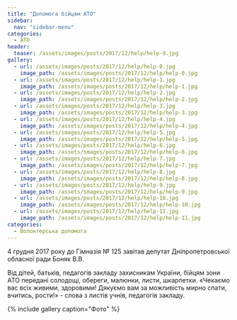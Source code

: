 ```yaml
---
title: "Допомога бійцям АТО"
sidebar:
  nav: "sidebar-menu"
categories:
  - ATO
header:
  teaser: /assets/images/posts/2017/12/help/help-9.jpg
gallery:
  - url: /assets/images/posts/2017/12/help/help-0.jpg
    image_path: /assets/images/posts/2017/12/help/help-0.jpg
  - url: /assets/images/posts/2017/12/help/help-1.jpg
    image_path: /assets/images/posts/2017/12/help/help-1.jpg
  - url: /assets/images/posts/2017/12/help/help-2.jpg
    image_path: /assets/images/posts/2017/12/help/help-2.jpg
  - url: /assets/images/posts/2017/12/help/help-3.jpg
    image_path: /assets/images/posts/2017/12/help/help-3.jpg
  - url: /assets/images/posts/2017/12/help/help-4.jpg
    image_path: /assets/images/posts/2017/12/help/help-4.jpg
  - url: /assets/images/posts/2017/12/help/help-5.jpg
    image_path: /assets/images/posts/2017/12/help/help-5.jpg
  - url: /assets/images/posts/2017/12/help/help-6.jpg
    image_path: /assets/images/posts/2017/12/help/help-6.jpg
  - url: /assets/images/posts/2017/12/help/help-7.jpg
    image_path: /assets/images/posts/2017/12/help/help-7.jpg
  - url: /assets/images/posts/2017/12/help/help-8.jpg
    image_path: /assets/images/posts/2017/12/help/help-8.jpg
  - url: /assets/images/posts/2017/12/help/help-9.jpg
    image_path: /assets/images/posts/2017/12/help/help-9.jpg
  - url: /assets/images/posts/2017/12/help/help-10.jpg
    image_path: /assets/images/posts/2017/12/help/help-10.jpg
  - url: /assets/images/posts/2017/12/help/help-11.jpg
    image_path: /assets/images/posts/2017/12/help/help-11.jpg
categories:
  - Волонтерська допомога
---
```


4 грудня 2017 року до Гімназія № 125 завітав депутат Дніпропетровської обласної ради Боняк В.В.

Від дітей, батьків, педагогів закладу захисникам України, бійцям зони АТО передані солодощі, обереги, малюнки, листи, шкарпетки. «Чекаємо вас всіх живими, здоровими! Дякуємо вам за можливість мирно спати, вчитись, рости!» - слова з листів учнів, педагогів закладу.

{% include gallery caption="Фото" %}

